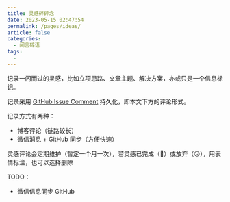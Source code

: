 ```yaml
---
title: 灵感碎碎念
date: 2023-05-15 02:47:54
permalink: /pages/ideas/
article: false
categories: 
  - 闲言碎语
tags: 
  - 
---
```


记录一闪而过的灵感，比如立项思路、文章主题、解决方案，亦或只是一个信息标记。

记录采用 [GitHub Issue Comment](https://github.com/francecil-public/blog-comments-utterances/issues/6) 持久化，即本文下方的评论形式。

记录方式有两种：
- 博客评论（链路较长）
- 微信消息 + GitHub 同步（方便快速）

灵感评论会定期维护（暂定一个月一次），若灵感已完成（🎉）或放弃（😕），用表情标注，也可以选择删除



TODO：
- 微信信息同步 GitHub